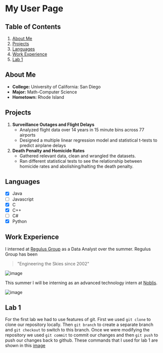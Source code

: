 # My User Page

## Table of Contents
1. [About Me](#about-me)
2. [Projects](#projects)
3. [Languages](#languages)
4. [Work Experience](#work-experience)
5. [Lab 1](#code-snippet)

## About Me <a name="about-me"></a>
- **College:** University of California: San Diego
- **Major:** Math-Computer Science
- **Hometown:** Rhode Island


## Projects <a name="projects"></a>
1. **Surveillance Outages and Flight Delays**
   - Analyzed flight data over 14 years in 15 minute bins across 77 airports
   - Designed a multiple linear regression model and statistical t-tests to predict airplane delays
2. **Death Penalty and Homicide Rates**
   - Gathered relevant data, clean and wrangled the datasets.
   - Ran different statistical tests to see the relationship between homicide rates and abolishing/halting the death penalty. 

## Languages <a name="languages"></a>
- [X] Java
- [ ] Javascript
- [X] C
- [X] C++
- [ ] C#
- [X] Python

## Work Experience <a name="work-experience"></a>
I interned at [Regulus Group](https://regulus-group.com/) as a Data Analyst over the summer. Regulus Group has been 
  > "Engineering the Skies since 2002"

![image](https://encrypted-tbn0.gstatic.com/images?q=tbn:ANd9GcTR80ofocXI0ddIedyge5JbPzdm_wlFb1zKW_nwGq8rjQ&s) 

This summer I will be interning as an advanced technology intern at [Noblis](https://noblis.org/).

![image](https://noblis.org/wp-content/uploads/2022/01/noblis_blue-retina.png)


## Lab 1 <a name="code-snippet"></a>
For the first lab we had to use features of git. First we used `git clone` to clone our repository locally. Then `git branch` to create a separate branch and `git checkout` to switch to this branch. Once we were modifying the repository we used `git commit` to commit our changes and then `git push` to push our changes back to github. These commands that I used for lab 1 are shown in this [image](Screenshots/CSE110-lab-week-1.png)


